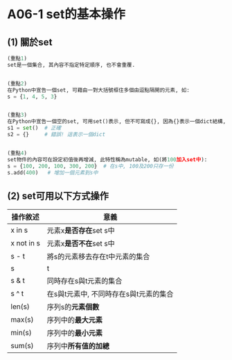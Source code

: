 # A06-1 set的基本操作


## (1) 關於set
``` python
(重點1)
set是一個集合, 其內容不指定特定順序, 也不會重覆.


(重點2)
在Python中宣告一個set, 可藉由一對大括號框住多個由逗點隔開的元素, 如:
s = {1, 4, 5, 3}


(重點3)
在Python中宣告一個空的set, 可用set()表示, 但不可寫成{}, 因為{}表示一個dict結構, 如:
s1 = set()  # 正確
s2 = {}     # 錯誤! 這表示一個dict


(重點4)
set物件的內容可在設定初值後再增減, 此特性稱為mutable, 如(將100加入set中):
s = {100, 200, 100, 300, 200}  # 在s中, 100及200只存一份
s.add(400)   # 增加一個元素到s中           
```

## (2) set可用以下方式操作

| 操作敘述 | 意義 |
|---------|------|
| x in s | 元素x**是否存在**set s中 |
| x not in s | 元素x**是否不在**set s中 |
| s - t | 將s的元素移去存在t中元素的集合 |
| s | t | 在s與t元素中, 存在s或t或同時兩者的元素之集合 |
| s & t | 同時存在s與t元素的集合 |
| s ^ t | 在s與t元素中, 不同時存在s與t元素的集合 |
| len(s) | 序列s的**元素個數** |
| max(s) | 序列中的**最大元素** |
| min(s) | 序列中的**最小元素** |
| sum(s) | 序列中**所有值的加總** |
